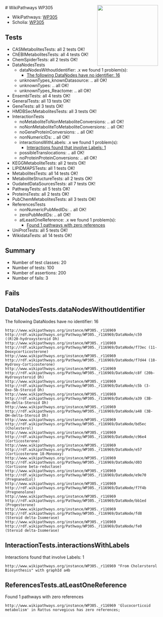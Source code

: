 <img style="float: right; width: 200px" src="https://upload.wikimedia.org/wikipedia/commons/thumb/8/83/Wplogo_with_text_500.png/640px-Wplogo_with_text_500.png" />
# WikiPathways WP305

* WikiPathways: [WP305](https://identifiers.org/wikipathways:WP305)
* Scholia: [WP305](https://scholia.toolforge.org/wikipathways/WP305)
## Tests
* CASMetabolitesTests: all 2 tests OK!
* ChEBIMetabolitesTests: all 4 tests OK!
* ChemSpiderTests: all 2 tests OK!
* DataNodesTests
    * dataNodesWithoutIdentifier: .x we found 1 problem(s):
        * [The following DataNodes have no identifier: 16](#8792c496)
    * unknownTypes_knownDatasource: .. all OK!
    * unknownTypes: .. all OK!
    * unknownTypes_Reactome: .. all OK!
* EnsemblTests: all 4 tests OK!
* GeneralTests: all 13 tests OK!
* GeneTests: all 3 tests OK!
* HMDBSecMetabolitesTests: all 3 tests OK!
* InteractionTests
    * noMetaboliteToNonMetaboliteConversions: .. all OK!
    * noNonMetaboliteToMetaboliteConversions: .. all OK!
    * noGeneProteinConversions: .. all OK!
    * nonNumericIDs: .. all OK!
    * interactionsWithLabels: .x we found 1 problem(s):
        * [Interactions found that involve Labels: 1](#630d2678)
    * possibleTranslocations: .. all OK!
    * noProteinProteinConversions: .. all OK!
* KEGGMetaboliteTests: all 2 tests OK!
* LIPIDMAPSTests: all 1 tests OK!
* MetabolitesTests: all 14 tests OK!
* MetaboliteStructureTests: all 2 tests OK!
* OudatedDataSourcesTests: all 7 tests OK!
* PathwayTests: all 5 tests OK!
* ProteinsTests: all 2 tests OK!
* PubChemMetabolitesTests: all 3 tests OK!
* ReferencesTests
    * nonNumericPubMedIDs: .. all OK!
    * zeroPubMedIDs: .. all OK!
    * atLeastOneReference: .x we found 1 problem(s):
        * [Found 1 pathways with zero references](#35eb778e)
* UniProtTests: all 5 tests OK!
* WikidataTests: all 14 tests OK!


## Summary

* Number of test classes: 20
* Number of tests: 100
* Number of assertions: 200
* Number of fails: 3

## Fails

<a name="8792c496" />

## DataNodesTests.dataNodesWithoutIdentifier

The following DataNodes have no identifier: 16
```
http://www.wikipathways.org/instance/WP305._r116969 http://rdf.wikipathways.org/Pathway/WP305._r116969/DataNode/c59 ((R)20-hydroxysteroid Dh)
http://www.wikipathways.org/instance/WP305._r116969 http://rdf.wikipathways.org/Pathway/WP305._r116969/DataNode/f73ec (11-Deoxycorticosterone)
http://www.wikipathways.org/instance/WP305._r116969 http://rdf.wikipathways.org/Pathway/WP305._r116969/DataNode/f7d44 (18-Hydroxy-Corticosterone)
http://www.wikipathways.org/instance/WP305._r116969 http://rdf.wikipathways.org/Pathway/WP305._r116969/DataNode/c8f (20b-Hydroxysteroid Dh)
http://www.wikipathways.org/instance/WP305._r116969 http://rdf.wikipathways.org/Pathway/WP305._r116969/DataNode/c5b (3-Oxo-5b-Steroid Dh)
http://www.wikipathways.org/instance/WP305._r116969 http://rdf.wikipathways.org/Pathway/WP305._r116969/DataNode/a39 (3B-OH-delta-Steroid Dh)
http://www.wikipathways.org/instance/WP305._r116969 http://rdf.wikipathways.org/Pathway/WP305._r116969/DataNode/a48 (3B-OH-delta-Steroid Dh)
http://www.wikipathways.org/instance/WP305._r116969 http://rdf.wikipathways.org/Pathway/WP305._r116969/DataNode/bd5ec (Cholesterol)
http://www.wikipathways.org/instance/WP305._r116969 http://rdf.wikipathways.org/Pathway/WP305._r116969/DataNode/c96e4 (Corticosterone)
http://www.wikipathways.org/instance/WP305._r116969 http://rdf.wikipathways.org/Pathway/WP305._r116969/DataNode/e57 (Corticosterone 18-Monooxy)
http://www.wikipathways.org/instance/WP305._r116969 http://rdf.wikipathways.org/Pathway/WP305._r116969/DataNode/d03 (Cortisone beta-reductase)
http://www.wikipathways.org/instance/WP305._r116969 http://rdf.wikipathways.org/Pathway/WP305._r116969/DataNode/e9e70 (Pregnanediol)
http://www.wikipathways.org/instance/WP305._r116969 http://rdf.wikipathways.org/Pathway/WP305._r116969/DataNode/f7f4b (Pregnenolone)
http://www.wikipathways.org/instance/WP305._r116969 http://rdf.wikipathways.org/Pathway/WP305._r116969/DataNode/bb1ed (Progesterone)
http://www.wikipathways.org/instance/WP305._r116969 http://rdf.wikipathways.org/Pathway/WP305._r116969/DataNode/fd8 (Steroid delta-Isomerase)
http://www.wikipathways.org/instance/WP305._r116969 http://rdf.wikipathways.org/Pathway/WP305._r116969/DataNode/fe0 (Steroid delta-Isomerase)
```

<a name="630d2678" />

## InteractionTests.interactionsWithLabels

Interactions found that involve Labels: 1
```
http://www.wikipathways.org/instance/WP305._r116969 "From Cholersterol Biosynthesis" with graphId a4b
```

<a name="35eb778e" />

## ReferencesTests.atLeastOneReference

Found 1 pathways with zero references
```
http://www.wikipathways.org/instance/WP305._r116969 'Glucocorticoid metabolism' in Rattus norvegicus has zero references; 
```

